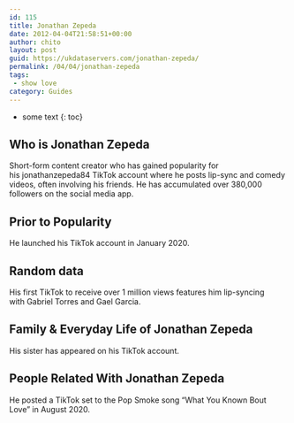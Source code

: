 ```yaml
---
id: 115
title: Jonathan Zepeda
date: 2012-04-04T21:58:51+00:00
author: chito
layout: post
guid: https://ukdataservers.com/jonathan-zepeda/
permalink: /04/04/jonathan-zepeda
tags:
 - show love
category: Guides
---
```


* some text
{: toc}


## Who is  Jonathan Zepeda
                  
                  
                  
Short-form content creator who has gained popularity for his jonathanzepeda84 TikTok account where he posts lip-sync and comedy videos, often involving his friends. He has accumulated over 380,000 followers on the social media app. 
                  
                
                
                
## Prior to Popularity 
                  
                  
                  
He launched his TikTok account in January 2020. 
                  
                
                
                
## Random data 
                  
                  
                  
His first TikTok to receive over 1 million views features him lip-syncing with Gabriel Torres and Gael Garcia. 
                  
                
                
                
## Family & Everyday Life of Jonathan Zepeda
                  
                  
                  
His sister has appeared on his TikTok account. 
                  
                
                
                
## People Related With  Jonathan Zepeda
                  
                  
                  
He posted a TikTok set to the Pop Smoke song &#8220;What You Known Bout Love&#8221; in August 2020.
                  
                
              
            
          
          
          
    
    
  
